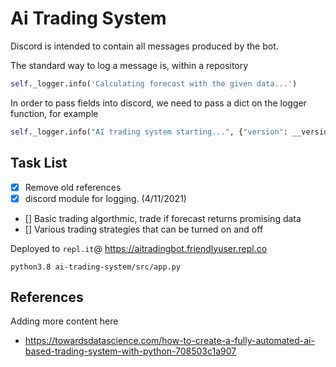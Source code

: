 # Ai Trading System

Discord is intended to contain all messages produced by the bot.

The standard way to log a message is, within a repository

```python
self._logger.info('Calculating forecast with the given data...')
```

In order to pass fields into discord, we need to pass a dict on the logger function,
for example

```python
self._logger.info("AI trading system starting...", {"version": __version__})
```



## Task List

- [x] Remove old references
- [x] discord module for logging. (4/11/2021)
- [] Basic trading algorthmic, trade if forecast returns promising data
- [] Various trading strategies that can be turned on and off

Deployed to `repl.it`@ https://aitradingbot.friendlyuser.repl.co

```
python3.8 ai-trading-system/src/app.py
```

## References

Adding more content here
- https://towardsdatascience.com/how-to-create-a-fully-automated-ai-based-trading-system-with-python-708503c1a907
